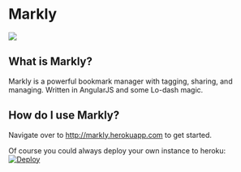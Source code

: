 Markly
======

<img src="http://i.imgur.com/DPUcdts.png"></img><br>
## What is Markly?
Markly is a powerful bookmark manager with tagging, sharing, and managing. Written in AngularJS and some Lo-dash magic.

## How do I use Markly?
Navigate over to http://markly.herokuapp.com to get started.

Of course you could always deploy your own instance to heroku:<br>
[![Deploy](https://www.herokucdn.com/deploy/button.png)](https://heroku.com/deploy?template=https://github.com/xasos/Markly)
